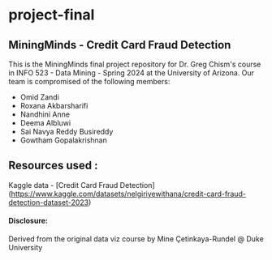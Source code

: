 # project-final
## MiningMinds - Credit Card Fraud Detection
This is the MiningMinds final project repository for Dr. Greg Chism's course in INFO 523 - Data Mining - Spring 2024 at the University of Arizona. Our team is compromised of the following members:
<ul>
<li> Omid Zandi </li>
<li> Roxana Akbarsharifi </li>
<li> Nandhini Anne </li>
<li> Deema Albluwi </li>
<li> Sai Navya Reddy Busireddy </li>
<li> Gowtham Gopalakrishnan </li>
</ul>

## Resources used :
Kaggle data - [Credit Card Fraud Detection] (https://www.kaggle.com/datasets/nelgiriyewithana/credit-card-fraud-detection-dataset-2023)


#### Disclosure:
Derived from the original data viz course by Mine Çetinkaya-Rundel @ Duke University
